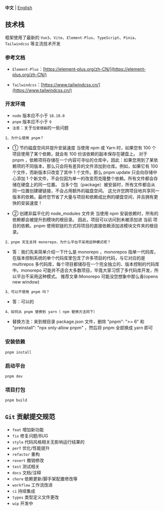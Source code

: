 **中文** | [English](./README.en-US.md)

## 技术栈

框架使用了最新的 `Vue3`、`Vite`、`Element-Plus`、`TypeScript`、`Pinia`、`Tailwindcss` 等主流技术开发

### 参考文档

- `Element-Plus`：[https://element-plus.org/zh-CN/](https://element-plus.org/zh-CN/)

- `Tailwindcss`：[https://www.tailwindcss.cn/](https://www.tailwindcss.cn/)

### 开发环境

- `node` 版本应不小于 `18.18.0`
- `pnpm` 版本应不小于 `9`
- `注意`：关于`包管理器`的一些问题

`1、为什么使用 pnpm？`

- ① 节约磁盘空间并提升安装速度
  当使用 npm 或 Yarn 时，如果您有 100 个项目使用了某个依赖，就会有 100 份该依赖的副本保存在硬盘上。 对于 pnpm ，依赖项将存储在一个内容可寻址的仓库中，因此：如果您用到了某依赖项的不同版本，那么只会将有差异的文件添加到仓库。例如，如果它有 100 个文件，而新版本只改变了其中 1 个文件。那么 pnpm update 只会向存储中心添加 1 个新文件，不会仅因为单一的改变而克隆整个依赖。所有文件都会存储在硬盘上的同一位置。 当多个包（package）被安装时，所有文件都会从同一位置创建硬链接，不会占用额外的磁盘空间。 这允许您跨项目地共享同一版本的依赖。最终您节省了大量与项目和依赖成比例的硬盘空间，并且拥有更快的安装速度！

- ② 创建非扁平化的 node_modules 文件夹
  当使用 npm 安装依赖时，所有的依赖都会被提升到模块的根目录。 因此，项目可以访问到未被添加进 当前 项目的依赖。pnpm 使用软链的方式将项目的直接依赖添加进模块文件夹的根目录。

`2、pnpm 天生支持 monorepo，为什么平台不采用这种模式呢？`

- 答：我们先来简单介绍一下什么是 monorepo ，monorepos 指单一代码库，在版本控制系统的单个代码库里包含了许多项目的代码，与它对应的是 multirepos 多代码库，每个项目都储存在一个完全独立的、版本控制的代码库中。monorepo 可能并不适合大多数项目，毕竟大家习惯了多代码库开发，所以平台不采用这种模式。
  推荐文章:Monorepo 可能没您想象中那么香(opens new window)

`3、可以不使用 pnpm 吗？`

- 答：可以的

`4、如何从 pnpm 替换到 yarn（ npm 替换方法同下）`

- 替换方法：来到根目录 package.json 文件，删除 "pnpm": ">= 6" 和 "preinstall": "npx only-allow pnpm" ，然后将 pnpm 全部换成 yarn 即可

### 安装依赖

```bash
pnpm install
```

### 启动平台

```bash
pnpm dev
```

### 项目打包

```bash
pnpm build
```

## `Git` 贡献提交规范

- `feat` 增加新功能
- `fix` 修复问题/BUG
- `style` 代码风格相关无影响运行结果的
- `perf` 优化/性能提升
- `refactor` 重构
- `revert` 撤销修改
- `test` 测试相关
- `docs` 文档/注释
- `chore` 依赖更新/脚手架配置修改等
- `workflow` 工作流改进
- `ci` 持续集成
- `types` 类型定义文件更改
- `wip` 开发中
